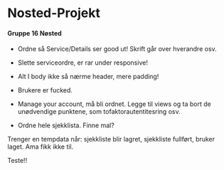 # Nosted-Projekt

#### Gruppe 16 Nøsted

- Ordne så Service/Details ser good ut! Skrift går over hverandre osv.
- Slette serviceordre, er rar under responsive!

- Alt I body ikke så nærme header, mere padding!

- Brukere er fucked.


- Manage your account, må bli ordnet. Legge til views og ta bort de unødvendige punktene, som tofaktorautentitesring osv.

- Ordne hele sjekklista. Finne mal?

Trenger en tempdata når: sjekkliste blir lagret, sjekkliste fullført, bruker laget. Ama fikk ikke til. 

Teste!!
